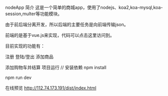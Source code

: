 nodeApp
简介
这是一个简单的商城app，使用了nodejs、koa2,koa-mysql,koa-session,multer等功能模块。

由于前后端分离开发，所以后端的主要任务是向前端传输json。

前端的是基于vue.js来实现，代码可以点击这里访问到。

目前实现的功能有：

注册
登陆/登出
添加商品

添加购物车并结算
项目运行
// 安装依赖
npm install

npm run dev



在线预览  http://112.74.173.191/dist/index.html
